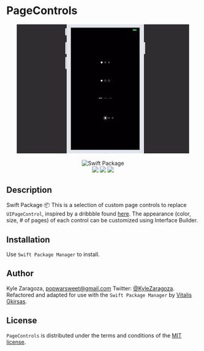 # PageControls

<p align="center">
<img src="Images/demo.gif" width="450"/>
</p>

<p align="center">
<img src="https://img.shields.io/badge/SPM-Swift%20Package-FA7343?logo=Swift&style=for-the-badge&logoColor=white" alt="Swift Package">
<br>
<img src="https://img.shields.io/github/v/tag/epitonium/PageControls?color=9BD600&label=Release">
<img src="https://img.shields.io/badge/platform-iOS%20-4BC51D.svg?style=flat">
<img src="https://img.shields.io/badge/license-MIT-3a3a3a">
</p>

## Description

Swift Package 📦 This is a selection of custom page controls to replace `UIPageControl`, inspired by a dribbble found [here]( https://dribbble.com/shots/2578447-Page-Control-Indicator-Transitions-Collection). The appearance (color, size, # of pages) of each control can be customized using Interface Builder.

## Installation

Use `Swift Package Manager` to install.

## Author

Kyle Zaragoza, popwarsweet@gmail.com
Twitter: [@KyleZaragoza](https://twitter.com/kylezaragoza). Refactored and adapted for use with the `Swift Package Manager` by [Vitalis Gkirsas](https://github.com/epitonium).

## License

`PageControls` is distributed under the terms and conditions of the [MIT license](https://github.com/SVProgressHUD/SVProgressHUD/blob/master/LICENSE).
